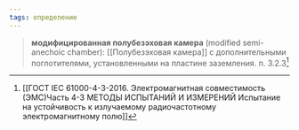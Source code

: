 ```yaml
---
tags: определение
---
```

>**модифицированная полубезэховая камера** (modified semi-anechoic chamber): [[Полубезэховая камера]] с дополнительными поглотителями, установленными на пластине заземления.
>п. 3.2.3[^1]

[^1]:[[ГОСТ IEC 61000-4-3-2016. Электромагнитная совместимость (ЭМС)Часть 4-3 МЕТОДЫ ИСПЫТАНИЙ И ИЗМЕРЕНИЙ Испытание на устойчивость к излучаемому радиочастотному электромагнитному полю]]